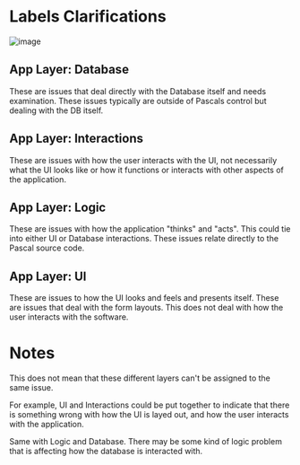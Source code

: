 # Labels Clarifications

![image](https://github.com/user-attachments/assets/b114cd65-9e4e-482a-b023-4b0a45ff3b30)

## App Layer: Database
These are issues that deal directly with the Database itself and needs examination.  These issues typically are outside of Pascals control but dealing with the DB itself.

## App Layer: Interactions
These are issues with how the user interacts with the UI, not necessarily what the UI looks like or how it functions or interacts with other aspects of the application.

## App Layer: Logic
These are issues with how the application "thinks" and "acts".  This could tie into either UI or Database interactions.  These issues relate directly to the Pascal source code.

## App Layer: UI
These are issues to how the UI looks and feels and presents itself.  These are issues that deal with the form layouts.  This does not deal with how the user interacts with the software.

# Notes
This does not mean that these different layers can't be assigned to the same issue.

For example, UI and Interactions could be put together to indicate that there is something wrong with how the UI is layed out, and how the user interacts with the application.

Same with Logic and Database.  There may be some kind of logic problem that is affecting how the database is interacted with.
